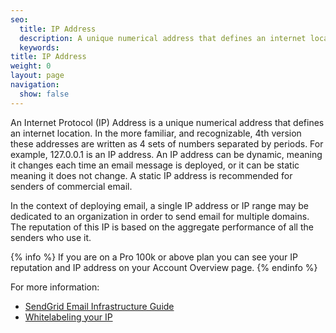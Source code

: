 ```yaml
---
seo:
  title: IP Address
  description: A unique numerical address that defines an internet location.
  keywords:
title: IP Address
weight: 0
layout: page
navigation:
  show: false
---
```


An Internet Protocol (IP) Address is a unique numerical address that defines an internet location. In the more familiar, and recognizable, 4th version these addresses are written as 4 sets of numbers separated by periods. For example, 127.0.0.1 is an IP address. An IP address can be dynamic, meaning it changes each time an email message is deployed, or it can be static meaning it does not change. A static IP address is recommended for senders of commercial email.

In the context of deploying email, a single IP address or IP range may be dedicated to an organization in order to send email for multiple domains. The reputation of this IP is based on the aggregate performance of all the senders who use it.

{% info %}
If you are on a Pro 100k or above plan you can see your IP reputation and IP address on your Account Overview page.
{% endinfo %}

For more information:

* [SendGrid Email Infrastructure Guide](https://go.sendgrid.com/SendGrid-Infrastructure-Guide.html?mc=Direct&mcd=https://sendgrid.com/docs/index.html)
* [Whitelabeling your IP]({{root_url}}/User_Guide/Setting_Up_Your_Server/Whitelabeling/index.html)
